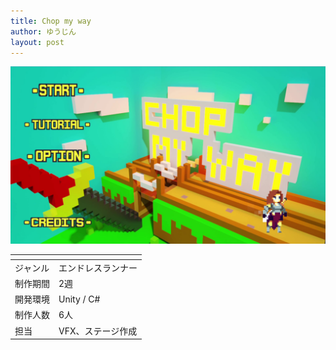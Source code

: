 ```yaml
---
title: Chop my way
author: ゆうじん
layout: post
---
```


<span class="image right"><img src="assets/images/img/Games/game2.png" alt="" /></span>

<div class="table-wrapper">
  <table>
    <thead>
      <tr>
        <th> </th>
        <th> </th>
      </tr>
    </thead>
    <tbody>
      <tr>
        <td>ジャンル</td>
        <td>エンドレスランナー</td>
      </tr>
      <tr>
        <td>制作期間</td>
        <td>2週</td>
      </tr>
      <tr>
        <td>開発環境</td>
        <td>Unity / C#</td>
      </tr>
      <tr>
        <td>制作人数</td>
        <td>6人</td>
      </tr>
      <tr>
        <td>担当</td>
        <td>VFX、ステージ作成</td>
      </tr>
    </tbody>
  </table>
</div>

